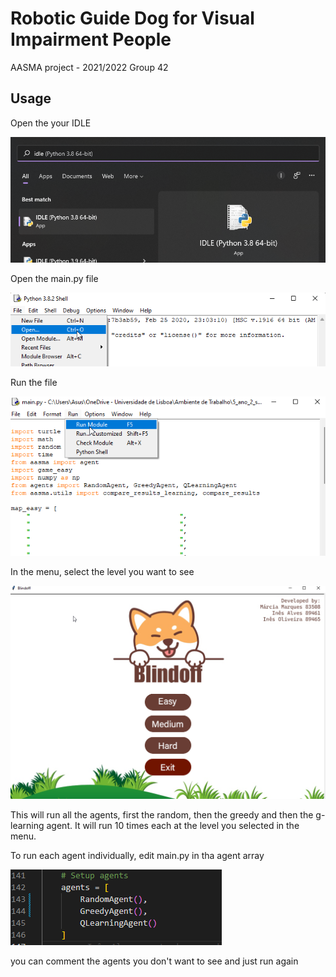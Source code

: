 # Robotic Guide Dog for Visual Impairment People
AASMA project - 2021/2022
Group 42 

##  Usage

Open the your IDLE

![Robotic-dog](./screenshot/01.PNG)

Open the main.py file

![Robotic-dog](./screenshot/02.PNG)

Run the file

![Robotic-dog](./screenshot/03.PNG)

In the menu, select the level you want to see

![Robotic-dog](./screenshot/04.PNG)


This will run all the agents, first the random, then the greedy and then the g-learning agent. It will run 10 times each at the level you selected in the menu. 

To run each agent individually, edit main.py in tha agent array 

![Robotic-dog](./screenshot/05.PNG)

you can comment the agents you don't want to see and just run again

